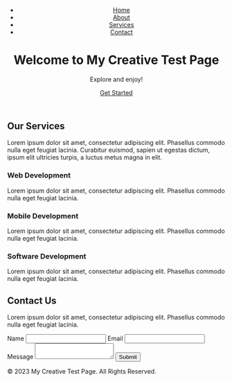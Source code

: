 <!DOCTYPE html>
<html>
<head>
	<meta charset="utf-8">
	<meta name="viewport" content="width=device-width, initial-scale=1.0">
	<title>My Creative Test Page</title>
	<link rel="stylesheet" href="https://cdnjs.cloudflare.com/ajax/libs/font-awesome/5.15.3/css/all.min.css" />
	<link rel="stylesheet" href="style.css">
</head>
<body>
	<header>
		<nav>
			<ul>
				<li><a href="#">Home</a></li>
				<li><a href="#">About</a></li>
				<li><a href="#">Services</a></li>
				<li><a href="#">Contact</a></li>
			</ul>
		</nav>
		<div class="hero-image">
			<h1>Welcome to My Creative Test Page</h1>
			<p>Explore and enjoy!</p>
			<a href="#" class="btn">Get Started</a>
		</div>
	</header>
	<section class="services">
		<div class="container">
			<h2>Our Services</h2>
			<p>Lorem ipsum dolor sit amet, consectetur adipiscing elit. Phasellus commodo nulla eget feugiat lacinia. Curabitur euismod, sapien ut egestas dictum, ipsum elit ultricies turpis, a luctus metus magna in elit. </p>
			<div class="services-grid">
				<div class="service">
					<i class="fas fa-code"></i>
					<h3>Web Development</h3>
					<p>Lorem ipsum dolor sit amet, consectetur adipiscing elit. Phasellus commodo nulla eget feugiat lacinia.</p>
				</div>
				<div class="service">
					<i class="fas fa-mobile-alt"></i>
					<h3>Mobile Development</h3>
					<p>Lorem ipsum dolor sit amet, consectetur adipiscing elit. Phasellus commodo nulla eget feugiat lacinia.</p>
				</div>
				<div class="service">
					<i class="fas fa-laptop"></i>
					<h3>Software Development</h3>
					<p>Lorem ipsum dolor sit amet, consectetur adipiscing elit. Phasellus commodo nulla eget feugiat lacinia.</p>
				</div>
			</div>
		</div>
	</section>
	<section class="contact">
		<div class="container">
			<h2>Contact Us</h2>
			<p>Lorem ipsum dolor sit amet, consectetur adipiscing elit. Phasellus commodo nulla eget feugiat lacinia.</p>
			<form action="#" method="POST">
				<label for="name">Name</label>
				<input type="text" id="name" name="name" required>
				<label for="email">Email</label>
				<input type="email" id="email" name="email" required>
				<label for="message">Message</label>
				<textarea id="message" name="message" required></textarea>
				<button type="submit" class="btn">Submit</button>
			</form>
		</div>
	</section>
	<footer>
		<p>© 2023 My Creative Test Page. All Rights Reserved.</p>
	</footer>
</body>
</html>
